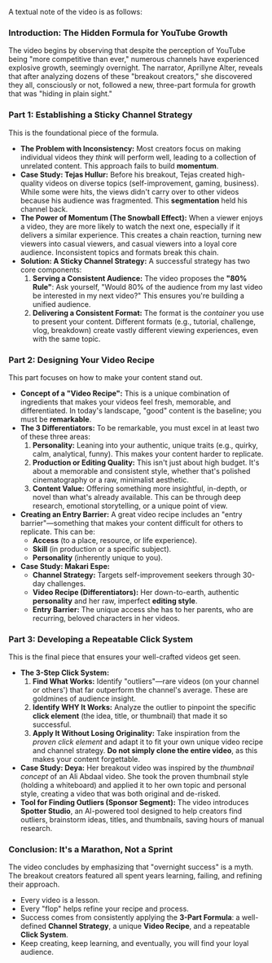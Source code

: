 A textual note of the video is as follows:

### Introduction: The Hidden Formula for YouTube Growth

The video begins by observing that despite the perception of YouTube being "more competitive than ever," numerous channels have experienced explosive growth, seemingly overnight. The narrator, Aprillyne Alter, reveals that after analyzing dozens of these "breakout creators," she discovered they all, consciously or not, followed a new, three-part formula for growth that was "hiding in plain sight."

### Part 1: Establishing a Sticky Channel Strategy

This is the foundational piece of the formula.

*   **The Problem with Inconsistency:** Most creators focus on making individual videos they *think* will perform well, leading to a collection of unrelated content. This approach fails to build **momentum**.
*   **Case Study: Tejas Hullur:** Before his breakout, Tejas created high-quality videos on diverse topics (self-improvement, gaming, business). While some were hits, the views didn't carry over to other videos because his audience was fragmented. This **segmentation** held his channel back.
*   **The Power of Momentum (The Snowball Effect):** When a viewer enjoys a video, they are more likely to watch the next one, especially if it delivers a similar experience. This creates a chain reaction, turning new viewers into casual viewers, and casual viewers into a loyal core audience. Inconsistent topics and formats break this chain.
*   **Solution: A Sticky Channel Strategy:** A successful strategy has two core components:
    1.  **Serving a Consistent Audience:** The video proposes the **"80% Rule"**: Ask yourself, "Would 80% of the audience from my last video be interested in my next video?" This ensures you're building a unified audience.
    2.  **Delivering a Consistent Format:** The format is the *container* you use to present your content. Different formats (e.g., tutorial, challenge, vlog, breakdown) create vastly different viewing experiences, even with the same topic.

### Part 2: Designing Your Video Recipe

This part focuses on how to make your content stand out.

*   **Concept of a "Video Recipe":** This is a unique combination of ingredients that makes your videos feel fresh, memorable, and differentiated. In today's landscape, "good" content is the baseline; you must be **remarkable**.
*   **The 3 Differentiators:** To be remarkable, you must excel in at least two of these three areas:
    1.  **Personality:** Leaning into your authentic, unique traits (e.g., quirky, calm, analytical, funny). This makes your content harder to replicate.
    2.  **Production or Editing Quality:** This isn't just about high budget. It's about a memorable and consistent style, whether that's polished cinematography or a raw, minimalist aesthetic.
    3.  **Content Value:** Offering something more insightful, in-depth, or novel than what's already available. This can be through deep research, emotional storytelling, or a unique point of view.
*   **Creating an Entry Barrier:** A great video recipe includes an "entry barrier"—something that makes your content difficult for others to replicate. This can be:
    *   **Access** (to a place, resource, or life experience).
    *   **Skill** (in production or a specific subject).
    *   **Personality** (inherently unique to you).
*   **Case Study: Makari Espe:**
    *   **Channel Strategy:** Targets self-improvement seekers through 30-day challenges.
    *   **Video Recipe (Differentiators):** Her down-to-earth, authentic **personality** and her raw, imperfect **editing style**.
    *   **Entry Barrier:** The unique access she has to her parents, who are recurring, beloved characters in her videos.

### Part 3: Developing a Repeatable Click System

This is the final piece that ensures your well-crafted videos get seen.

*   **The 3-Step Click System:**
    1.  **Find What Works:** Identify "outliers"—rare videos (on your channel or others') that far outperform the channel's average. These are goldmines of audience insight.
    2.  **Identify WHY It Works:** Analyze the outlier to pinpoint the specific **click element** (the idea, title, or thumbnail) that made it so successful.
    3.  **Apply It Without Losing Originality:** Take inspiration from the *proven click element* and adapt it to fit your own unique video recipe and channel strategy. **Do not simply clone the entire video**, as this makes your content forgettable.
*   **Case Study: Deya:** Her breakout video was inspired by the *thumbnail concept* of an Ali Abdaal video. She took the proven thumbnail style (holding a whiteboard) and applied it to her own topic and personal style, creating a video that was both original and de-risked.
*   **Tool for Finding Outliers (Sponsor Segment):** The video introduces **Spotter Studio**, an AI-powered tool designed to help creators find outliers, brainstorm ideas, titles, and thumbnails, saving hours of manual research.

### Conclusion: It's a Marathon, Not a Sprint

The video concludes by emphasizing that "overnight success" is a myth. The breakout creators featured all spent years learning, failing, and refining their approach.
*   Every video is a lesson.
*   Every "flop" helps refine your recipe and process.
*   Success comes from consistently applying the **3-Part Formula**: a well-defined **Channel Strategy**, a unique **Video Recipe**, and a repeatable **Click System**.
*   Keep creating, keep learning, and eventually, you will find your loyal audience.

